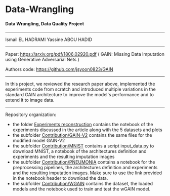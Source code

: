 # Data-Wrangling
#### Data Wrangling, Data Quality Project
----------------------------------------------

Ismail EL HADRAMI
Yassine ABOU HADID

----------------------------------------------
Paper: https://arxiv.org/pdf/1806.02920.pdf ( GAIN: Missing Data Imputation using Generative Adversarial Nets )

Authors code: https://github.com/jsyoon0823/GAIN

----------------------------------------------
In this project, we reviewed the research paper above, implemented the experiments code from scratch and introduced multiple variations in the standard GAIN architecture to improve the model's performance and to extend it to image data.
  
----------------------------------------------
Repository organization: 
* the folder [Experiments reconstruction](https://github.com/abouhadid/Data-Wrangling/tree/main/Experiments%20reconstruction) contains the notebook of the experiments discussed in the article along with the 5 datasets and plots
* the subfolder [Contribution/GAIN-V2](https://github.com/abouhadid/Data-Wrangling/tree/main/Contribution/GAIN-V2) contains the same files for the modified model GAIN-V2
* the subfolder [Contribution/MNIST](https://github.com/abouhadid/Data-Wrangling/tree/main/Contribution/MNIST) contains a script input_data.py to download MNIST, a notebook of the architectures definition and experiments and the resulting imputation images
* the subfolder [Contribution/PNEUMONIA](https://github.com/abouhadid/Data-Wrangling/tree/main/Contribution/PNEUMONIA) contains a notebook for the preprocessing pipelines, the architectures definition and experiments and the resulting imputation images. Make sure to use the link provided in the notebook header to download the data.
* the subfolder [Contribution/WGAIN](https://github.com/abouhadid/Data-Wrangling/tree/main/Contribution/WGAIN) contains the dataset, the loaded models and the notebook used to train and test the wGAIN model.

